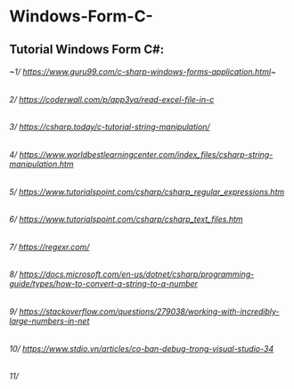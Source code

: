 # Windows-Form-C-
 
## Tutorial Windows Form C#:
###### ~1/	https://www.guru99.com/c-sharp-windows-forms-application.html~
###### 2/	https://coderwall.com/p/app3ya/read-excel-file-in-c
###### 3/	https://csharp.today/c-tutorial-string-manipulation/
###### 4/	https://www.worldbestlearningcenter.com/index_files/csharp-string-manipulation.htm
###### 5/	https://www.tutorialspoint.com/csharp/csharp_regular_expressions.htm
###### 6/	https://www.tutorialspoint.com/csharp/csharp_text_files.htm
###### 7/	https://regexr.com/
###### 8/	https://docs.microsoft.com/en-us/dotnet/csharp/programming-guide/types/how-to-convert-a-string-to-a-number	
###### 9/	https://stackoverflow.com/questions/279038/working-with-incredibly-large-numbers-in-net
###### 10/	https://www.stdio.vn/articles/co-ban-debug-trong-visual-studio-34
###### 11/	
